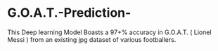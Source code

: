 # G.O.A.T.-Prediction-
This Deep learning Model Boasts a 97+% accuracy in G.O.A.T. ( Lionel Messi ) from an existing jpg dataset of various footballers.
